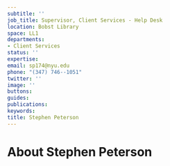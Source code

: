 ```yaml
---
subtitle: ''
job_title: Supervisor, Client Services - Help Desk
location: Bobst Library
space: LL1
departments:
- Client Services
status: ''
expertise: 
email: sp174@nyu.edu
phone: "(347) 746--1051"
twitter: ''
image: ''
buttons: 
guides: 
publications: 
keywords: 
title: Stephen Peterson
---
```


# About Stephen Peterson